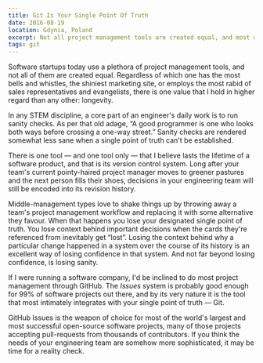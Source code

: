 ```yaml
---
title: Git Is Your Single Point Of Truth
date: 2016-08-19
location: Gdynia, Poland
excerpt: Not all project management tools are created equal, and most of them are fundamentally flawed with regards to one of the most important aspects of a software development project. Here's one that isn't.
tags: git
---
```


Software startups today use a plethora of project management tools, and not all
of them are created equal. Regardless of which one has the most bells and
whistles, the shiniest marketing site, or employs the most rabid of sales
representatives and evangelists, there is one value that I hold in higher
regard than any other: longevity.

In any STEM discipline, a core part of an engineer's daily work is to run sanity
checks. As per that old adage, “A good programmer is one who looks both ways
before crossing a one-way street.” Sanity checks are rendered somewhat less sane
when a single point of truth can't be established.

There is one tool — and one tool only — that I believe lasts the lifetime of a
software product, and that is its version control system. Long after your team's
current pointy-haired project manager moves to greener pastures and the next
person fills their shoes, decisions in your engineering team will still be
encoded into its revision history.

Middle-management types love to shake things up by throwing away a team's
project management workflow and replacing it with some alternative they favour.
When that happens you lose your designated single point of truth. You lose
context behind important decisions when the cards they're referenced from
inevitably get “lost”. Losing the context behind why a particular change
happened in a system over the course of its history is an excellent way of
losing confidence in that system. And not far beyond losing confidence, is
losing sanity.

If I were running a software company, I'd be inclined to do most project
management through GitHub. The _Issues_ system is probably good enough for 99%
of software projects out there, and by its very nature it is the tool that most
intimately integrates with your single point of truth — Git.

GitHub Issues is the weapon of choice for most of the world's largest and most
successful open-source software projects, many of those projects accepting
pull-requests from thousands of contributors. If you think the needs of your
engineering team are somehow more sophisticated, it may be time for a reality
check.
